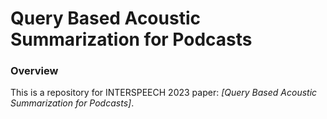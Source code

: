 # Query Based Acoustic Summarization for Podcasts

### Overview
This is a repository for INTERSPEECH 2023 paper: *[Query Based Acoustic Summarization for Podcasts]*.
